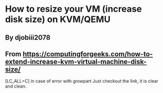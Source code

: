 # How to resize your VM (increase disk size) on KVM/QEMU
## By djobiii2078
## From https://computingforgeeks.com/how-to-extend-increase-kvm-virtual-machine-disk-size/
[LC_ALL=C] in case of error with growpart 
Just checkout the link, it is clear and clean. 
